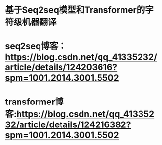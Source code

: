# 基于Seq2seq模型和Transformer的字符级机器翻译

# seq2seq博客：https://blog.csdn.net/qq_41335232/article/details/124203616?spm=1001.2014.3001.5502
# transformer博客:https://blog.csdn.net/qq_41335232/article/details/124216382?spm=1001.2014.3001.5502